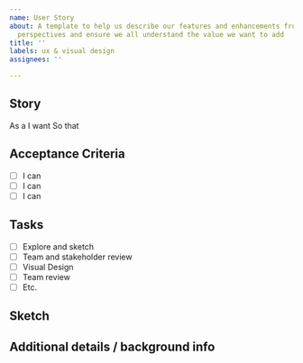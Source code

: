 ```yaml
---
name: User Story
about: A template to help us describe our features and enhancements from our users
  perspectives and ensure we all understand the value we want to add
title: ''
labels: ux & visual design
assignees: ''

---
```


## Story

As a
I want
So that

## Acceptance Criteria

- [ ] I can
- [ ] I can 
- [ ] I can

## Tasks

- [ ] Explore and sketch
- [ ] Team and stakeholder review
- [ ] Visual Design
- [ ] Team review
- [ ] Etc.

## Sketch


## Additional details / background info
